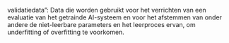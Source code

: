 validatiedata”: Data die worden gebruikt voor het verrichten van een evaluatie van het getrainde AI-systeem en voor het afstemmen van onder andere de niet-leerbare parameters en het leerproces ervan, om underfitting of overfitting te voorkomen.
